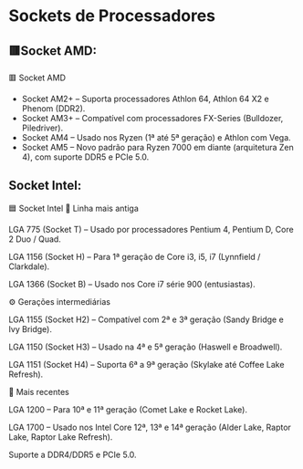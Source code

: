 # Sockets de Processadores


## 🟥Socket AMD:
🟥 Socket AMD

- Socket AM2+ – Suporta processadores Athlon 64, Athlon 64 X2 e Phenom (DDR2).
- Socket AM3+ – Compatível com processadores FX-Series (Bulldozer, Piledriver).
- Socket AM4 – Usado nos Ryzen (1ª até 5ª geração) e Athlon com Vega.
- Socket AM5 – Novo padrão para Ryzen 7000 em diante (arquitetura Zen 4), com suporte DDR5 e PCIe 5.0.

## Socket Intel:
🟦 Socket Intel
🧩 Linha mais antiga

LGA 775 (Socket T) – Usado por processadores Pentium 4, Pentium D, Core 2 Duo / Quad.

LGA 1156 (Socket H) – Para 1ª geração de Core i3, i5, i7 (Lynnfield / Clarkdale).

LGA 1366 (Socket B) – Usado nos Core i7 série 900 (entusiastas).

⚙️ Gerações intermediárias

LGA 1155 (Socket H2) – Compatível com 2ª e 3ª geração (Sandy Bridge e Ivy Bridge).

LGA 1150 (Socket H3) – Usado na 4ª e 5ª geração (Haswell e Broadwell).

LGA 1151 (Socket H4) – Suporta 6ª a 9ª geração (Skylake até Coffee Lake Refresh).

🚀 Mais recentes

LGA 1200 – Para 10ª e 11ª geração (Comet Lake e Rocket Lake).

LGA 1700 – Usado nos Intel Core 12ª, 13ª e 14ª geração (Alder Lake, Raptor Lake, Raptor Lake Refresh).

Suporte a DDR4/DDR5 e PCIe 5.0.
